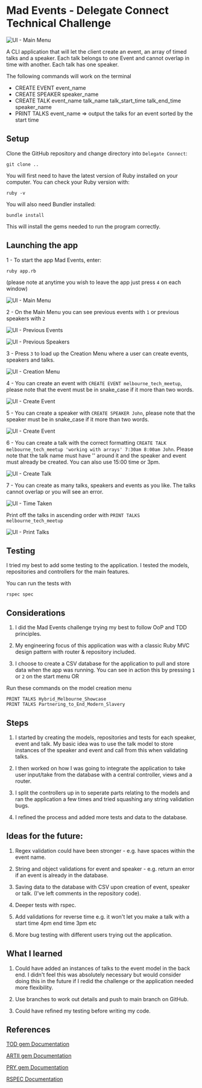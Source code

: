 # Mad Events - Delegate Connect Technical Challenge

![UI - Main Menu](docs/application_start.png)

A CLI application that will let the client create an event, an array of timed talks and a speaker. Each talk belongs to one Event and cannot overlap in time with another. Each talk has one speaker.

The following commands will work on the terminal
- CREATE EVENT event_name
- CREATE SPEAKER speaker_name
- CREATE TALK event_name talk_name talk_start_time talk_end_time speaker_name
- PRINT TALKS event_name => output the talks for an event sorted by the start time

## Setup

Clone the GitHub repository and change directory into `Delegate Connect`:
```
git clone ..
```

You will first need to have the latest version of Ruby installed on your computer.
You can check your Ruby version with:
```
ruby -v
```

You will also need Bundler installed:
```
bundle install
```
This will install the gems needed to run the program correctly.



## Launching the app

1 - To start the app Mad Events, enter:
```
ruby app.rb
```

(please note at anytime you wish to leave the app just press `4` on each window)

![UI - Main Menu](docs/application_start.png)

2 - On the Main Menu you can see previous events with `1` or previous speakers with `2`

![UI - Previous Events](docs/previous_events.png)

![UI - Previous Speakers](docs/previous_speakers.png)

3 - Press `3` to load up the Creation Menu where a user can create events, speakers and talks.

![UI - Creation Menu](docs/creation_menu.png)

4 - You can create an event with `CREATE EVENT melbourne_tech_meetup`, please note that the event must be in snake_case if it more than two words.

![UI - Create Event](docs/create_event.png)

5 - You can create a speaker with `CREATE SPEAKER John`, please note that the speaker must be in snake_case if it more than two words.

![UI - Create Event](docs/create_speaker.png)

6 - You can create a talk with the correct formatting `CREATE TALK melbourne_tech_meetup 'working with arrays' 7:30am 8:00am John`. Please note that the talk name must have '' around it and the speaker and event must already be created. You can also use 15:00 time or 3pm.

![UI - Create Talk](docs/create_talk.png)

7 - You can create as many talks, speakers and events as you like. The talks cannot overlap or you will see an error.

![UI - Time Taken](docs/time_taken.png)

Print off the talks in ascending order with `PRINT TALKS melbourne_tech_meetup`

![UI - Print Talks](docs/print_talks.png)


## Testing

I tried my best to add some testing to the application. I tested the models, repositories and controllers for the main features.

You can run the tests with


```
rspec spec
```

## Considerations

1. I did the Mad Events challenge trying my best to follow OoP and TDD principles.

2. My engineering focus of this application was with a classic Ruby MVC design pattern with router & repository included.

3. I choose to create a CSV database for the application to pull and store data when the app was running. You can see in action this by pressing `1` or `2` on the start menu OR

Run these commands on the model creation menu
```
PRINT TALKS Hybrid_Melbourne_Showcase
PRINT TALKS Partnering_to_End_Modern_Slavery
```

## Steps

1. I started by creating the models, repositories and tests for each speaker, event and talk. My basic idea was to use the talk model to store instances of the speaker and event and call from this when validating talks.

2. I then worked on how I was going to integrate the application to take user input/take from the database with a central controller, views and a router.

3. I split the controllers up in to seperate parts relating to the models and ran the application a few times and tried squashing any string validation bugs.

4. I refined the process and added more tests and data to the database.


## Ideas for the future:

1. Regex validation could have been stronger - e.g. have spaces within the event name.

2. String and object validations for event and speaker - e.g. return an error if an event is already in the database.

3. Saving data to the database with CSV upon creation of event, speaker or talk. (I’ve left comments in the repository code).

4. Deeper tests with rspec.

5. Add validations for reverse time e.g. it won't let you make a talk with a start time 4pm end time 3pm etc

6. More bug testing with different users trying out the application.

## What I learned

1. Could have added an instances of talks to the event model in the back end. I didn't feel this was absolutely necessary but would consider doing this in the future if I redid the challenge or the application needed more flexibility.

2. Use branches to work out details and push to main branch on GitHub.

3. Could have refined my testing before writing my code.

## References

[TOD gem Documentation](https://github.com/jackc/tod)

[ARTII gem Documentation](https://github.com/miketierney/artii)

[PRY gem Documentation](https://github.com/pry/pry)

[RSPEC Documentation](https://rspec.info/documentation/3.10/rspec-core/)

